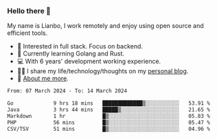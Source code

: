 ### Hello there 👋

My name is Lianbo, I work remotely and enjoy using open source and efficient tools.

- 🔭 Interested in full stack. Focus on backend.
- 🌱 Currently learning Golang and Rust.
- 💻 With 6 years' development working experience.
- ✍🏻 I share my life/technology/thoughts on my [personal blog](https://godruoyi.com).
- 👒 [About me more](https://godruoyi.com/posts/About-godruoyi).

<!--START_SECTION:waka-->

```txt
From: 07 March 2024 - To: 14 March 2024

Go             9 hrs 18 mins   █████████████▒░░░░░░░░░░░   53.91 %
Java           3 hrs 44 mins   █████▒░░░░░░░░░░░░░░░░░░░   21.65 %
Markdown       1 hr            █▒░░░░░░░░░░░░░░░░░░░░░░░   05.83 %
PHP            56 mins         █▒░░░░░░░░░░░░░░░░░░░░░░░   05.47 %
CSV/TSV        51 mins         █▒░░░░░░░░░░░░░░░░░░░░░░░   04.96 %
```

<!--END_SECTION:waka-->
